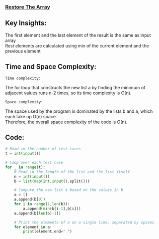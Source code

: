 ### [Restore The Array](https://codeforces.com/problemset/problem/1811/C)

## Key Insights:
The first element and the last element of the result is the same as input array<br>
Rest elements are calculated using min of the current element and the previous element<br>

## Time and Space Complexity:
`Time complexity:`

The for loop that constructs the new list a by finding the minimum of adjacent values runs n-2 times, so its time complexity is O(n).<br>

`Space complexity:`

The space used by the program is dominated by the lists b and a, which each take up O(n) space.<br>
Therefore, the overall space complexity of the code is O(n).<br>

## Code:
```python
# Read in the number of test cases
t = int(input())

# Loop over each test case
for _ in range(t):
    # Read in the length of the list and the list itself
    n = int(input())
    b = list(map(int,input().split()))

    # Compute the new list a based on the values in b
    a = []
    a.append(b[0])
    for i in range(1,len(b)):
        a.append(min(b[i-1],b[i]))
    a.append(b[len(b)-1])

    # Print the elements of a on a single line, separated by spaces
    for element in a:
        print(element,end=" ")
```
